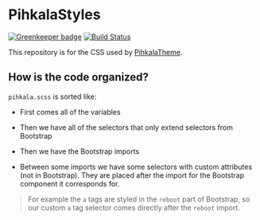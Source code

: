 # PihkalaStyles

[![Greenkeeper badge](https://badges.greenkeeper.io/Tutrox/PihkalaStyles.svg)](https://greenkeeper.io/)
[![Build Status](https://travis-ci.org/Tutrox/PihkalaStyles.svg?branch=master)](https://travis-ci.org/Tutrox/PihkalaStyles)

This repository is for the CSS used by [PihkalaTheme](https://github.com/Tutrox/PihkalaTheme).

## How is the code organized?

`pihkala.scss` is sorted like:

- First comes all of the variables

- Then we have all of the selectors that only extend selectors from Bootstrap

- Then we have the Bootstrap imports

- Between some imports we have some selectors with custom attributes (not in Bootstrap). They are placed after the import for the Bootstrap component it corresponds for.

> For example the `a` tags are styled in the `reboot` part of Bootstrap, so our custom `a` tag selector comes directly after the `reboot` import.
